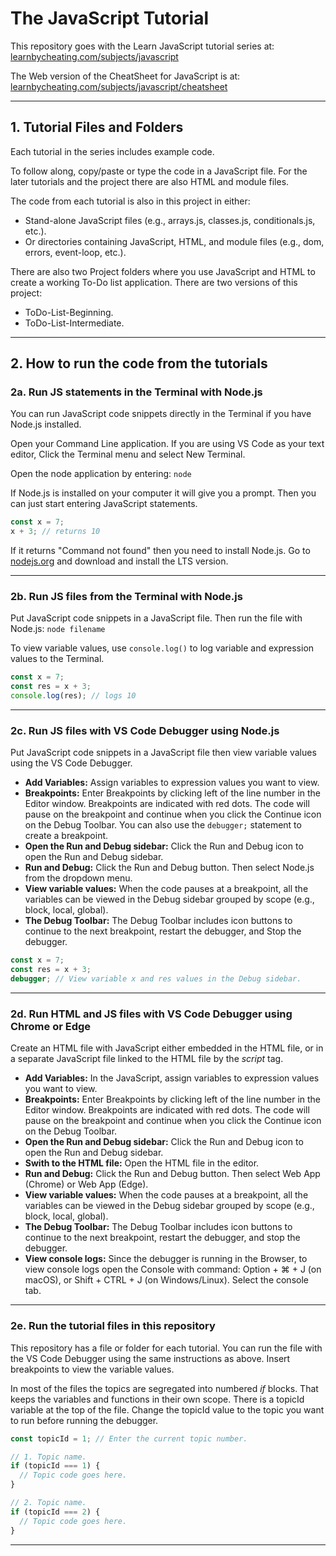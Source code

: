 # The JavaScript Tutorial
This repository goes with the Learn JavaScript tutorial series at:<br>
<a href="https://www.learnbycheating.com/subjects/javascript">learnbycheating.com/subjects/javascript</a>

The Web version of the CheatSheet for JavaScript is at:<br>
  <a href="https://www.learnbycheating.com/subjects/javascript/cheatsheet">learnbycheating.com/subjects/javascript/cheatsheet</a>

------------------------------------------------------------

## 1. Tutorial Files and Folders

Each tutorial in the series includes example code. 

To follow along, copy/paste or type the code in a JavaScript file. For the later tutorials and the project there are also HTML and module files.

The code from each tutorial is also in this project in either:
  - Stand-alone JavaScript files (e.g., arrays.js, classes.js, conditionals.js, etc.).
  - Or directories containing JavaScript, HTML, and module files (e.g., dom, errors, event-loop, etc.). 

There are also two Project folders where you use JavaScript and HTML to create a working To-Do list application. There are two versions of this project: 
  - ToDo-List-Beginning.
  - ToDo-List-Intermediate. 

------------------------------------------------------------

## 2. How to run the code from the tutorials

### 2a. Run JS statements in the Terminal with Node.js
You can run JavaScript code snippets directly in the Terminal if you have Node.js installed. 

Open your Command Line application. If you are using VS Code as your text editor, Click the Terminal menu and select New Terminal.

Open the node application by entering: `node`

If Node.js is installed on your computer it will give you a prompt. Then you can just start entering JavaScript statements.  
``` js
const x = 7;
x + 3; // returns 10
```

If it returns "Command not found" then you need to install Node.js. Go to [nodejs.org](https://nodejs.org/en) and download and install the LTS version.

------------------------------------------------------------

### 2b. Run JS files from the Terminal with Node.js

Put JavaScript code snippets in a JavaScript file. Then run the file with Node.js: `node filename`

To view variable values, use `console.log()` to log variable and expression values to the Terminal.

``` js
const x = 7;
const res = x + 3;
console.log(res); // logs 10
```

------------------------------------------------------------

### 2c. Run JS files with VS Code Debugger using Node.js

Put JavaScript code snippets in a JavaScript file then view variable values using the VS Code Debugger.

- <b>Add Variables:</b> Assign variables to expression values you want to view.
- <b>Breakpoints:</b> Enter Breakpoints by clicking left of the line number in the Editor window. Breakpoints are indicated with red dots. The code will pause on the breakpoint and continue when you click the Continue icon on the Debug Toolbar. You can also use the `debugger;` statement to create a breakpoint.
- <b>Open the Run and Debug sidebar:</b> Click the Run and Debug icon to open the Run and Debug sidebar.
- <b>Run and Debug:</b> Click the Run and Debug button. Then select Node.js from the dropdown menu.
- <b>View variable values:</b> When the code pauses at a breakpoint, all the variables can be viewed in the Debug sidebar grouped by scope (e.g., block, local, global). 
- <b>The Debug Toolbar:</b> The Debug Toolbar includes icon buttons to continue to the next breakpoint, restart the debugger, and Stop the debugger.

``` js
const x = 7;
const res = x + 3;
debugger; // View variable x and res values in the Debug sidebar.
```

------------------------------------------------------------

### 2d. Run HTML and JS files with VS Code Debugger using Chrome or Edge

Create an HTML file with JavaScript either embedded in the HTML file, or in a separate JavaScript file linked to the HTML file by the <i>script</i> tag.

- <b>Add Variables:</b> In the JavaScript, assign variables to expression values you want to view.
- <b>Breakpoints:</b> Enter Breakpoints by clicking left of the line number in the Editor window. Breakpoints are indicated with red dots. The code will pause on the breakpoint and continue when you click the Continue icon on the Debug Toolbar.
- <b>Open the Run and Debug sidebar:</b> Click the Run and Debug icon to open the Run and Debug sidebar.
- <b>Swith to the HTML file:</b> Open the HTML file in the editor.
- <b>Run and Debug:</b> Click the Run and Debug button. Then select Web App (Chrome) or Web App (Edge).
- <b>View variable values:</b> When the code pauses at a breakpoint, all the variables can be viewed in the Debug sidebar grouped by scope (e.g., block, local, global).
- <b>The Debug Toolbar:</b> The Debug Toolbar includes icon buttons to continue to the next breakpoint, restart the debugger, and stop the debugger.
- <b>View console logs:</b> Since the debugger is running in the Browser, to view console logs open the Console with command: Option + ⌘ + J (on macOS), or Shift + CTRL + J (on Windows/Linux). Select the console tab.

------------------------------------------------------------

### 2e. Run the tutorial files in this repository

This repository has a file or folder for each tutorial. You can run the file with the VS Code Debugger using the same instructions as above. Insert breakpoints to view the variable values.

In most of the files the topics are segregated into numbered <i>if</i> blocks. That keeps the variables and functions in their own scope. There is a topicId variable at the top of the file. Change the topicId value to the topic you want to run before running the debugger.

``` js
const topicId = 1; // Enter the current topic number.

// 1. Topic name.
if (topicId === 1) {
  // Topic code goes here.
}

// 2. Topic name.
if (topicId === 2) {
  // Topic code goes here.
}
```

------------------------------------------------------------
